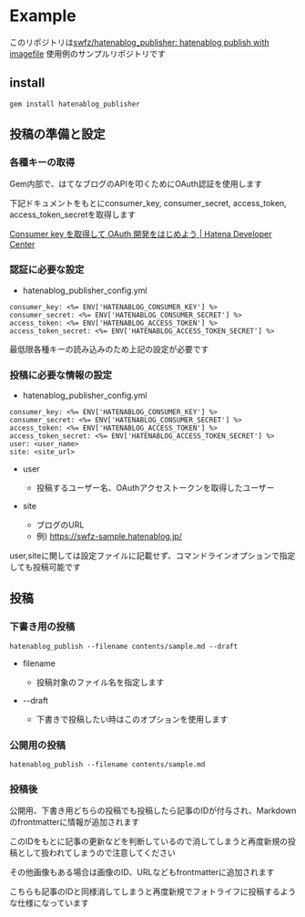 # Example

このリポジトリは[swfz/hatenablog_publisher: hatenablog publish with imagefile](https://github.com/swfz/hatenablog_publisher) 使用例のサンプルリポジトリです

## install

```
gem install hatenablog_publisher
```

## 投稿の準備と設定
### 各種キーの取得

Gem内部で、はてなブログのAPIを叩くためにOAuth認証を使用します

下記ドキュメントをもとにconsumer_key, consumer_secret, access_token, access_token_secretを取得します

[Consumer key を取得して OAuth 開発をはじめよう | Hatena Developer Center](https://developer.hatena.ne.jp/ja/documents/auth/apis/oauth/consumer/)

### 認証に必要な設定

- hatenablog_publisher_config.yml

```
consumer_key: <%= ENV['HATENABLOG_CONSUMER_KEY'] %>
consumer_secret: <%= ENV['HATENABLOG_CONSUMER_SECRET'] %>
access_token: <%= ENV['HATENABLOG_ACCESS_TOKEN'] %>
access_token_secret: <%= ENV['HATENABLOG_ACCESS_TOKEN_SECRET'] %>
```

最低限各種キーの読み込みのため上記の設定が必要です

### 投稿に必要な情報の設定

- hatenablog_publisher_config.yml

```
consumer_key: <%= ENV['HATENABLOG_CONSUMER_KEY'] %>
consumer_secret: <%= ENV['HATENABLOG_CONSUMER_SECRET'] %>
access_token: <%= ENV['HATENABLOG_ACCESS_TOKEN'] %>
access_token_secret: <%= ENV['HATENABLOG_ACCESS_TOKEN_SECRET'] %>
user: <user_name>
site: <site_url>
```

- user
    - 投稿するユーザー名、OAuthアクセストークンを取得したユーザー

- site
    - ブログのURL
    - 例) https://swfz-sample.hatenablog.jp/

user,siteに関しては設定ファイルに記載せず、コマンドラインオプションで指定しても投稿可能です


## 投稿
### 下書き用の投稿

```
hatenablog_publish --filename contents/sample.md --draft
```

- filename
    - 投稿対象のファイル名を指定します

- --draft
    - 下書きで投稿したい時はこのオプションを使用します

### 公開用の投稿

```
hatenablog_publish --filename contents/sample.md
```

### 投稿後

公開用、下書き用どちらの投稿でも投稿したら記事のIDが付与され、Markdownのfrontmatterに情報が追加されます

このIDをもとに記事の更新などを判断しているので消してしまうと再度新規の投稿として扱われてしまうので注意してください

その他画像もある場合は画像のID、URLなどもfrontmatterに追加されます

こちらも記事のIDと同様消してしまうと再度新規でフォトライフに投稿するような仕様になっています

